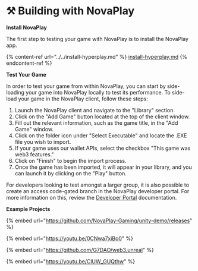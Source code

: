 # ⚒️ Building with NovaPlay

**Install NovaPlay**

The first step to testing your game with NovaPlay is to install the NovaPlay app.&#x20;

{% content-ref url="../../install-hyperplay.md" %}
[install-hyperplay.md](../../install-hyperplay.md)
{% endcontent-ref %}

**Test Your Game**

In order to test your game from within NovaPlay, you can start by side-loading your game into NovaPlay locally to test its performance. To side-load your game in the NovaPlay client, follow these steps:

1. Launch the NovaPlay client and navigate to the "Library" section.
2. Click on the "Add Game" button located at the top of the client window.
3. Fill out the relevant information, such as the game title, in the "Add Game" window.
4. Click on the folder icon under "Select Executable" and locate the .EXE file you wish to import.
5. If your game uses our wallet APIs, select the checkbox "This game was web3 features."
6. Click on "Finish" to begin the import process.
7. Once the game has been imported, it will appear in your library, and you can launch it by clicking on the "Play" button.

For developers looking to test amongst a larger group, it is also possible to create an access code-gated branch in the NovaPlay developer portal. For more information on this, review the [Developer Portal](developer-portal.md) documentation.



**Example Projects**

{% embed url="https://github.com/NovaPlay-Gaming/unity-demo/releases" %}

{% embed url="https://youtu.be/0CNwa7xiBo0" %}

{% embed url="https://github.com/G7DAO/web3.unreal" %}

{% embed url="https://youtu.be/ClUW_GUQthw" %}


